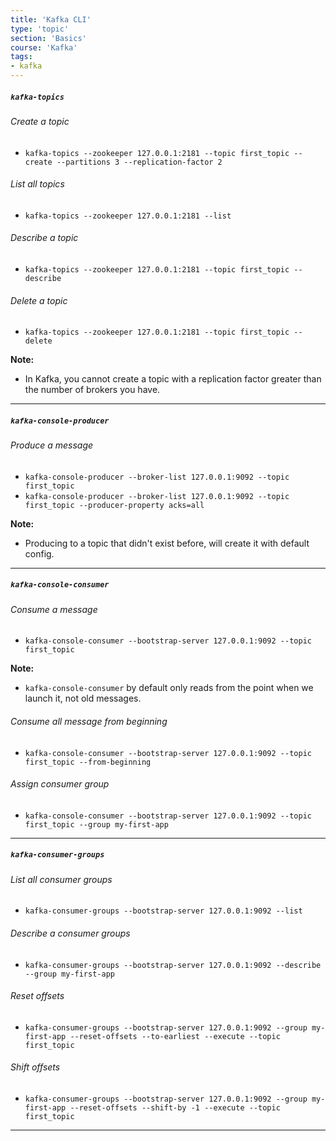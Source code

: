 ```yaml
---
title: 'Kafka CLI'
type: 'topic'
section: 'Basics'
course: 'Kafka'
tags:
- kafka
---
```

##### `kafka-topics`

###### Create a topic
- `kafka-topics --zookeeper 127.0.0.1:2181 --topic first_topic --create --partitions 3 --replication-factor 2`

###### List all topics
- `kafka-topics --zookeeper 127.0.0.1:2181 --list`

###### Describe a topic
- `kafka-topics --zookeeper 127.0.0.1:2181 --topic first_topic --describe`

###### Delete a topic
- `kafka-topics --zookeeper 127.0.0.1:2181 --topic first_topic --delete`

**Note:**
- In Kafka, you cannot create a topic with a replication factor greater than the number of brokers you have.

---
##### `kafka-console-producer`
###### Produce a message
- `kafka-console-producer --broker-list 127.0.0.1:9092 --topic first_topic`
- `kafka-console-producer --broker-list 127.0.0.1:9092 --topic first_topic --producer-property acks=all`

**Note:**
- Producing to a topic that didn't exist before, will create it with default config.

---
##### `kafka-console-consumer`
###### Consume a message
- `kafka-console-consumer --bootstrap-server 127.0.0.1:9092 --topic first_topic`

**Note:**
- `kafka-console-consumer` by default only reads from the point when we launch it, not old messages.

###### Consume all message from beginning
- `kafka-console-consumer --bootstrap-server 127.0.0.1:9092 --topic first_topic --from-beginning`

###### Assign consumer group
- `kafka-console-consumer --bootstrap-server 127.0.0.1:9092 --topic first_topic --group my-first-app`

---
##### `kafka-consumer-groups`
###### List all consumer groups
- `kafka-consumer-groups --bootstrap-server 127.0.0.1:9092 --list`

###### Describe a consumer groups
- `kafka-consumer-groups --bootstrap-server 127.0.0.1:9092 --describe --group my-first-app`

###### Reset offsets
- `kafka-consumer-groups --bootstrap-server 127.0.0.1:9092 --group my-first-app --reset-offsets --to-earliest --execute --topic first_topic`

###### Shift offsets
- `kafka-consumer-groups --bootstrap-server 127.0.0.1:9092 --group my-first-app --reset-offsets --shift-by -1 --execute --topic first_topic`

---